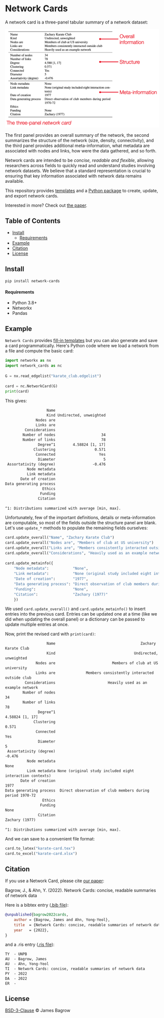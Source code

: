 # Network Cards

A network card is a three-panel tabular summary of a network dataset:

<p align='center'>
<img src='network-card-example.png' alt='Example network card for the Zachary Karate Club' width='600'>
</p>

The first panel provides an overall summary of the network, the second summarizes the structure of the network (size, density, connectivity), and the third panel provides additional meta-information, what metadata are associated with nodes and links, how were the data gathered, and so forth.

Network cards are intended to be _concise, readable and flexible_, allowing researchers across fields to quickly read and understand studies involving network datasets. 
We believe that a standard representation is crucial to ensuring that key information associated with network data remains available.

This repository provides [templates](templates/) and a [Python package](#install) to create, update, and export network cards.

Interested in more? Check out [the paper][1].

## Table of Contents

* [Install](#install)
	- [Requirements](#requirements)
* [Example](#example)
* [Citation](#citation)
* [License](#License)


## Install

`pip install network-cards`

#### Requirements

* Python 3.8+
* Networkx
* Pandas




## Example

`Network Cards` provides [fill-in templates](templates/) but you can also generate and save a card programmatically. 
Here's Python code where we load a network from a file and compute the basic card: 

```python
import networkx as nx
import network_cards as nc

G = nx.read_edgelist("karate_club.edgelist")

card = nc.NetworkCard(G)
print(card)
```
This gives:

```text
                   Name                       
                   Kind Undirected, unweighted
              Nodes are                       
              Links are                       
         Considerations                       
        Number of nodes                     34
        Number of links                     78
               Degree^1        4.58824 [1, 17]
             Clustering                  0.571
              Connected                    Yes
               Diameter                      5
 Assortativity (degree)                 -0.476
          Node metadata                       
          Link metadata                       
       Date of creation                       
Data generating process                       
                 Ethics                       
                Funding                       
               Citation                       

^1: Distributions summarized with average [min, max].
```

Unfortunately, few of the important definitions, details or meta-information are computable, so
most of the fields outside the structure panel are blank.
Let's use `update_*` methods to populate the remaining fields ourselves:

```python
card.update_overall("Name", "Zachary Karate Club")
card.update_overall("Nodes are", "Members of club at US university")
card.update_overall("Links are", "Members consistently interacted outside club")
card.update_overall("Considerations", "Heavily used as an example network")

card.update_metainfo({
    "Node metadata":           "None",
    "Link metadata":           "None (original study included eight interaction contexts)",
    "Date of creation":        "1977",
    "Data generating process": "Direct observation of club members during period 1970-72",
    "Funding":                 "None",
    "Citation":                "Zachary (1977)"
    })
```

We used `card.update_overall()` and `card.update_metainfo()` to insert entries into the previous card. 
Entries can be updated one at a time (like we did when updating the overall panel) or a dictionary can be passed to update multiple entries at once.

Now, print the revised card with `print(card)`:

```text
                   Name                                       Zachary Karate Club
                   Kind                                    Undirected, unweighted
              Nodes are                          Members of club at US university
              Links are              Members consistently interacted outside club
         Considerations                        Heavily used as an example network
        Number of nodes                                                        34
        Number of links                                                        78
               Degree^1                                           4.58824 [1, 17]
             Clustering                                                     0.571
              Connected                                                       Yes
               Diameter                                                         5
 Assortativity (degree)                                                    -0.476
          Node metadata                                                      None
          Link metadata None (original study included eight interaction contexts)
       Date of creation                                                      1977
Data generating process  Direct observation of club members during period 1970-72
                 Ethics                                                          
                Funding                                                      None
               Citation                                            Zachary (1977)

^1: Distributions summarized with average [min, max].
```

And we can save to a convenient file format:

```python
card.to_latex("karate-card.tex")
card.to_excel("karate-card.xlsx")
```




## Citation

If you use a Network Card, please cite [our paper][1]:

Bagrow, J., & Ahn, Y. (2022). Network Cards: concise, readable summaries of network data

Here is a bibtex entry ([.bib file](references/citation.bib)):

```bibtex
@unpublished{bagrow2022cards,
	author = {Bagrow, James and Ahn, Yong-Yeol},
	title  = {Network Cards: concise, readable summaries of network data},
	year   = {2022},
}
```

and a .ris entry ([.ris file](references/citation.ris)):

```text
TY  - UNPB
AU  - Bagrow, James
AU  - Ahn, Yong-Yeol
TI  - Network Cards: concise, readable summaries of network data
PY  - 2022
DA  - 2022
ER  - 
```

## License

[BSD-3-Clause](LICENSE) © James Bagrow


[1]: https://bagrow.com/#pub73 "Network Cards: concise, readable summaries of network data"
